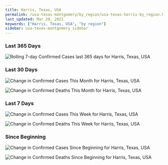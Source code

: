```yaml
---
title: Harris, Texas, USA
permalink: /usa-texas-montgomery/by_region/usa-texas-harris-by_region.html
last_updated: Mar 20, 2022
keywords: ["Harris, Texas, USA", "by region"]
sidebar: usa-texas-montgomery_sidebar
---
```


<h3>Last 365 Days</h3>

![Rolling 7-day Confirmed Cases last 365 days for Harris, Texas, USA](/covid_tracker/images/graphs/usa-texas-harris-weekly_totals_graph.png)

<h3>Last 30 Days</h3>

![Change in Confirmed Cases This Month for Harris, Texas, USA](/covid_tracker/images/graphs/usa-texas-harris-delta_confirmed-30_days_graph.png)

![Change in Confirmed Deaths This Month for Harris, Texas, USA](/covid_tracker/images/graphs/usa-texas-harris-delta_deaths-30_days_graph.png)

<h3>Last 7 Days</h3>

![Change in Confirmed Cases This Week for Harris, Texas, USA](/covid_tracker/images/graphs/usa-texas-harris-delta_confirmed-7_days_graph.png)

![Change in Confirmed Deaths This Week for Harris, Texas, USA](/covid_tracker/images/graphs/usa-texas-harris-delta_deaths-7_days_graph.png)

<h3>Since Beginning</h3>

![Change in Confirmed Cases Since Beginning for Harris, Texas, USA](/covid_tracker/images/graphs/usa-texas-harris-delta_confirmed-since_beginning_graph.png)

![Change in Confirmed Deaths Since Beginning for Harris, Texas, USA](/covid_tracker/images/graphs/usa-texas-harris-delta_deaths-since_beginning_graph.png)
